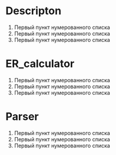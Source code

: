 # Descripton
1. Первый пункт нумерованного списка
1. Первый пункт нумерованного списка
1. Первый пункт нумерованного списка

# ER_calculator
1. Первый пункт нумерованного списка
1. Первый пункт нумерованного списка
1. Первый пункт нумерованного списка

# Parser 
1. Первый пункт нумерованного списка
1. Первый пункт нумерованного списка
1. Первый пункт нумерованного списка
